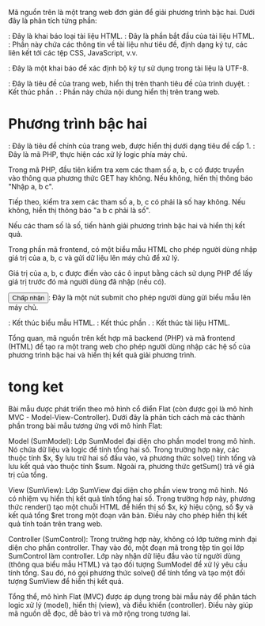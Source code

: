Mã nguồn trên là một trang web đơn giản để giải phương trình bậc hai. Dưới đây là phân tích từng phần:

<!DOCTYPE html>: Đây là khai báo loại tài liệu HTML.

<html>: Đây là phần bắt đầu của tài liệu HTML.

<head>: Phần này chứa các thông tin về tài liệu như tiêu đề, định dạng ký tự, các liên kết tới các tệp CSS, JavaScript, v.v.

<meta charset="utf-8">: Đây là một khai báo để xác định bộ ký tự sử dụng trong tài liệu là UTF-8.

<title>Phương trình bậc hai</title>: Đây là tiêu đề của trang web, hiển thị trên thanh tiêu đề của trình duyệt.

</head>: Kết thúc phần <head>.

<body>: Phần này chứa nội dung hiển thị trên trang web.

<h1>Phương trình bậc hai</h1>: Đây là tiêu đề chính của trang web, được hiển thị dưới dạng tiêu đề cấp 1.

<?php ... ?>: Đây là mã PHP, thực hiện các xử lý logic phía máy chủ.

Trong mã PHP, đầu tiên kiểm tra xem các tham số a, b, c có được truyền vào thông qua phương thức GET hay không. Nếu không, hiển thị thông báo "Nhập a, b c".

Tiếp theo, kiểm tra xem các tham số a, b, c có phải là số hay không. Nếu không, hiển thị thông báo "a b c phải là số".

Nếu các tham số là số, tiến hành giải phương trình bậc hai và hiển thị kết quả.

Trong phần mã frontend, có một biểu mẫu HTML cho phép người dùng nhập giá trị của a, b, c và gửi dữ liệu lên máy chủ để xử lý.

Giá trị của a, b, c được điền vào các ô input bằng cách sử dụng PHP để lấy giá trị trước đó mà người dùng đã nhập (nếu có).

<input type="submit" value="Chấp nhận"/>: Đây là một nút submit cho phép người dùng gửi biểu mẫu lên máy chủ.

</form>: Kết thúc biểu mẫu HTML.

</body>: Kết thúc phần <body>.

</html>: Kết thúc tài liệu HTML.

Tổng quan, mã nguồn trên kết hợp mã backend (PHP) và mã frontend (HTML) để tạo ra một trang web cho phép người dùng nhập các hệ số của phương trình bậc hai và hiển thị kết quả giải phương trình.

# tong ket
Bài mẫu được phát triển theo mô hình cổ điển Flat (còn được gọi là mô hình MVC - Model-View-Controller). Dưới đây là phân tích cách mà các thành phần trong bài mẫu tương ứng với mô hình Flat:

Model (SumModel): Lớp SumModel đại diện cho phần model trong mô hình. Nó chứa dữ liệu và logic để tính tổng hai số. Trong trường hợp này, các thuộc tính $x, $y lưu trữ hai số đầu vào, và phương thức solve() tính tổng và lưu kết quả vào thuộc tính $sum. Ngoài ra, phương thức getSum() trả về giá trị của tổng.

View (SumView): Lớp SumView đại diện cho phần view trong mô hình. Nó có nhiệm vụ hiển thị kết quả tính tổng hai số. Trong trường hợp này, phương thức render() tạo một chuỗi HTML để hiển thị số $x, ký hiệu cộng, số $y và kết quả tổng $ret trong một đoạn văn bản. Điều này cho phép hiển thị kết quả tính toán trên trang web.

Controller (SumControl): Trong trường hợp này, không có lớp tường minh đại diện cho phần controller. Thay vào đó, một đoạn mã trong tệp tin gọi lớp SumControl làm controller. Lớp này nhận dữ liệu đầu vào từ người dùng (thông qua biểu mẫu HTML) và tạo đối tượng SumModel để xử lý yêu cầu tính tổng. Sau đó, nó gọi phương thức solve() để tính tổng và tạo một đối tượng SumView để hiển thị kết quả.

Tổng thể, mô hình Flat (MVC) được áp dụng trong bài mẫu này để phân tách logic xử lý (model), hiển thị (view), và điều khiển (controller). Điều này giúp mã nguồn dễ đọc, dễ bảo trì và mở rộng trong tương lai.